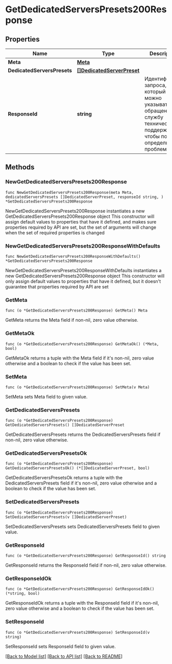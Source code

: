 # GetDedicatedServersPresets200Response

## Properties

Name | Type | Description | Notes
------------ | ------------- | ------------- | -------------
**Meta** | [**Meta**](Meta.md) |  | 
**DedicatedServersPresets** | [**[]DedicatedServerPreset**](DedicatedServerPreset.md) |  | 
**ResponseId** | **string** | Идентификатор запроса, который можно указывать при обращении в службу технической поддержки, чтобы помочь определить проблему. | 

## Methods

### NewGetDedicatedServersPresets200Response

`func NewGetDedicatedServersPresets200Response(meta Meta, dedicatedServersPresets []DedicatedServerPreset, responseId string, ) *GetDedicatedServersPresets200Response`

NewGetDedicatedServersPresets200Response instantiates a new GetDedicatedServersPresets200Response object
This constructor will assign default values to properties that have it defined,
and makes sure properties required by API are set, but the set of arguments
will change when the set of required properties is changed

### NewGetDedicatedServersPresets200ResponseWithDefaults

`func NewGetDedicatedServersPresets200ResponseWithDefaults() *GetDedicatedServersPresets200Response`

NewGetDedicatedServersPresets200ResponseWithDefaults instantiates a new GetDedicatedServersPresets200Response object
This constructor will only assign default values to properties that have it defined,
but it doesn't guarantee that properties required by API are set

### GetMeta

`func (o *GetDedicatedServersPresets200Response) GetMeta() Meta`

GetMeta returns the Meta field if non-nil, zero value otherwise.

### GetMetaOk

`func (o *GetDedicatedServersPresets200Response) GetMetaOk() (*Meta, bool)`

GetMetaOk returns a tuple with the Meta field if it's non-nil, zero value otherwise
and a boolean to check if the value has been set.

### SetMeta

`func (o *GetDedicatedServersPresets200Response) SetMeta(v Meta)`

SetMeta sets Meta field to given value.


### GetDedicatedServersPresets

`func (o *GetDedicatedServersPresets200Response) GetDedicatedServersPresets() []DedicatedServerPreset`

GetDedicatedServersPresets returns the DedicatedServersPresets field if non-nil, zero value otherwise.

### GetDedicatedServersPresetsOk

`func (o *GetDedicatedServersPresets200Response) GetDedicatedServersPresetsOk() (*[]DedicatedServerPreset, bool)`

GetDedicatedServersPresetsOk returns a tuple with the DedicatedServersPresets field if it's non-nil, zero value otherwise
and a boolean to check if the value has been set.

### SetDedicatedServersPresets

`func (o *GetDedicatedServersPresets200Response) SetDedicatedServersPresets(v []DedicatedServerPreset)`

SetDedicatedServersPresets sets DedicatedServersPresets field to given value.


### GetResponseId

`func (o *GetDedicatedServersPresets200Response) GetResponseId() string`

GetResponseId returns the ResponseId field if non-nil, zero value otherwise.

### GetResponseIdOk

`func (o *GetDedicatedServersPresets200Response) GetResponseIdOk() (*string, bool)`

GetResponseIdOk returns a tuple with the ResponseId field if it's non-nil, zero value otherwise
and a boolean to check if the value has been set.

### SetResponseId

`func (o *GetDedicatedServersPresets200Response) SetResponseId(v string)`

SetResponseId sets ResponseId field to given value.



[[Back to Model list]](../README.md#documentation-for-models) [[Back to API list]](../README.md#documentation-for-api-endpoints) [[Back to README]](../README.md)


